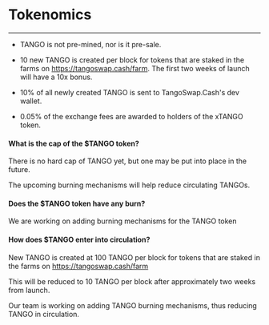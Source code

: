# Tokenomics

---
- TANGO is not pre-mined, nor is it pre-sale.

- 10 new TANGO is created per block for tokens that are staked in the farms on <https://tangoswap.cash/farm>. The first two weeks of launch will have a 10x bonus.

- 10% of all newly created TANGO is sent to TangoSwap.Cash's dev wallet.

- 0.05% of the exchange fees are awarded to holders of the xTANGO token.


#### What is the cap of the $TANGO token?

There is no hard cap of TANGO yet, but one may be put into place in the future.

The upcoming burning mechanisms will help reduce circulating TANGOs.

#### Does the $TANGO token have any burn?

We are working on adding burning mechanisms for the TANGO token

#### How does $TANGO enter into circulation?

New TANGO is created at 100 TANGO per block for tokens that are staked in the farms on <https://tangoswap.cash/farm>

This will be reduced to 10 TANGO per block after approximately two weeks from launch.

Our team is working on adding TANGO burning mechanisms, thus reducing TANGO in circulation.
